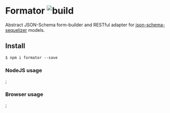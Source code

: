 # Formator ![build](https://github.com/pateketrueke/formator/workflows/build/badge.svg)

Abstract JSON-Schema form-builder and RESTful adapter for [json-schema-sequelizer](https://www.npmjs.com/package/json-schema-sequelizer) models.

## Install

```
$ npm i formator --save
```

### NodeJS usage

;

### Browser usage

;
